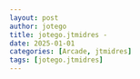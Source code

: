 ```yaml
---
layout: post
author: jotego
title: jotego.jtmidres - 
date: 2025-01-01
categories: [Arcade, jtmidres]
tags: [jotego.jtmidres]
---
```


